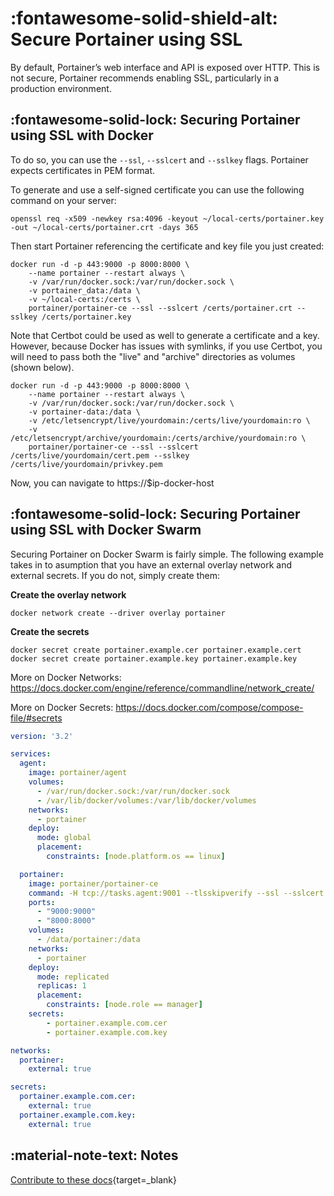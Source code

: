 # :fontawesome-solid-shield-alt: Secure Portainer using SSL

By default, Portainer’s web interface and API is exposed over HTTP. This is not secure, Portainer recommends enabling SSL, particularly in a production environment.

## :fontawesome-solid-lock: Securing Portainer using SSL with Docker

To do so, you can use the <code>--ssl</code>, <code>--sslcert</code> and <code>--sslkey</code> flags. Portainer expects certificates in PEM format. 

To generate and use a self-signed certificate you can use the following command on your server:

<pre><code>openssl req -x509 -newkey rsa:4096 -keyout ~/local-certs/portainer.key -out ~/local-certs/portainer.crt -days 365</code></pre>

Then start Portainer referencing the certificate and key file you just created:

<pre><code>docker run -d -p 443:9000 -p 8000:8000 \
    --name portainer --restart always \
    -v /var/run/docker.sock:/var/run/docker.sock \
    -v portainer_data:/data \
    -v ~/local-certs:/certs \
    portainer/portainer-ce --ssl --sslcert /certs/portainer.crt --sslkey /certs/portainer.key
</code></pre>

Note that Certbot could be used as well to generate a certificate and a key. However, because Docker has issues with symlinks, if you use Certbot, you will need to pass both the "live" and "archive" directories as volumes (shown below).

<pre><code>docker run -d -p 443:9000 -p 8000:8000 \
    --name portainer --restart always \
    -v /var/run/docker.sock:/var/run/docker.sock \
    -v portainer-data:/data \
    -v /etc/letsencrypt/live/yourdomain:/certs/live/yourdomain:ro \
    -v /etc/letsencrypt/archive/yourdomain:/certs/archive/yourdomain:ro \
    portainer/portainer-ce --ssl --sslcert /certs/live/yourdomain/cert.pem --sslkey /certs/live/yourdomain/privkey.pem
</code></pre>

Now, you can navigate to https://$ip-docker-host

## :fontawesome-solid-lock: Securing Portainer using SSL with Docker Swarm

Securing Portainer on Docker Swarm is fairly simple. The following example takes in to asumption that you have an external overlay network and external secrets. If you do not, simply create them:

**Create the overlay network**
```
docker network create --driver overlay portainer
```

**Create the secrets**
```
docker secret create portainer.example.cer portainer.example.cert
docker secret create portainer.example.key portainer.example.key
```

More on Docker Networks: https://docs.docker.com/engine/reference/commandline/network_create/

More on Docker Secrets: https://docs.docker.com/compose/compose-file/#secrets

```yml
version: '3.2'

services:
  agent:
    image: portainer/agent
    volumes:
      - /var/run/docker.sock:/var/run/docker.sock
      - /var/lib/docker/volumes:/var/lib/docker/volumes
    networks:
      - portainer
    deploy:
      mode: global
      placement:
        constraints: [node.platform.os == linux]

  portainer:
    image: portainer/portainer-ce
    command: -H tcp://tasks.agent:9001 --tlsskipverify --ssl --sslcert /run/secrets/portainer.example.com.cer --sslkey /run/secrets/portainer.example.com.key
    ports:
      - "9000:9000"
      - "8000:8000"
    volumes:
      - /data/portainer:/data
    networks:
      - portainer
    deploy:
      mode: replicated
      replicas: 1
      placement:
        constraints: [node.role == manager]
    secrets:
        - portainer.example.com.cer
        - portainer.example.com.key

networks:
  portainer:
    external: true

secrets:
  portainer.example.com.cer:
    external: true
  portainer.example.com.key:
    external: true


```

## :material-note-text: Notes

[Contribute to these docs](https://github.com/portainer/portainer-docs/blob/master/contributing.md){target=_blank}
